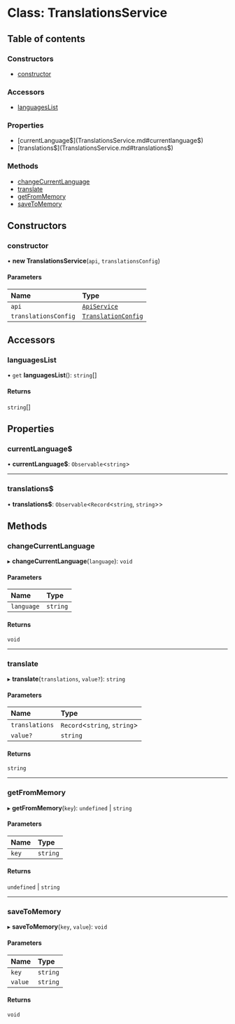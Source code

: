 # Class: TranslationsService

## Table of contents

### Constructors

- [constructor](TranslationsService.md#constructor)

### Accessors

- [languagesList](TranslationsService.md#languageslist)

### Properties

- [currentLanguage$](TranslationsService.md#currentlanguage$)
- [translations$](TranslationsService.md#translations$)

### Methods

- [changeCurrentLanguage](TranslationsService.md#changecurrentlanguage)
- [translate](TranslationsService.md#translate)
- [getFromMemory](TranslationsService.md#getfrommemory)
- [saveToMemory](TranslationsService.md#savetomemory)

## Constructors

### constructor

• **new TranslationsService**(`api`, `translationsConfig`)

#### Parameters

| Name | Type |
| :------ | :------ |
| `api` | [`ApiService`](ApiService.md) |
| `translationsConfig` | [`TranslationConfig`](../README.md#translationconfig) |

## Accessors

### languagesList

• `get` **languagesList**(): `string`[]

#### Returns

`string`[]

## Properties

### currentLanguage$

• **currentLanguage$**: `Observable`<`string`\>

___

### translations$

• **translations$**: `Observable`<`Record`<`string`, `string`\>\>

## Methods

### changeCurrentLanguage

▸ **changeCurrentLanguage**(`language`): `void`

#### Parameters

| Name | Type |
| :------ | :------ |
| `language` | `string` |

#### Returns

`void`

___

### translate

▸ **translate**(`translations`, `value?`): `string`

#### Parameters

| Name | Type |
| :------ | :------ |
| `translations` | `Record`<`string`, `string`\> |
| `value?` | `string` |

#### Returns

`string`

___

### getFromMemory

▸ **getFromMemory**(`key`): `undefined` \| `string`

#### Parameters

| Name | Type |
| :------ | :------ |
| `key` | `string` |

#### Returns

`undefined` \| `string`

___

### saveToMemory

▸ **saveToMemory**(`key`, `value`): `void`

#### Parameters

| Name | Type |
| :------ | :------ |
| `key` | `string` |
| `value` | `string` |

#### Returns

`void`

